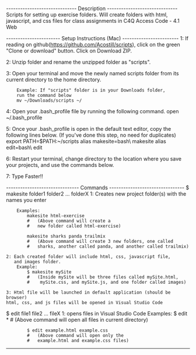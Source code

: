 ------------------------------ Description ------------------------------
Scripts for setting up exercise folders. Will create folders with 
html, javascript, and css files for class assignments in 
C4Q Access Code - 4.1 Web

----------------------- Setup Instructions (Mac) ------------------------
1: If reading on github(https://github.com/Acostill/scripts), click on
the green "Clone or download" button.
Click on Download ZIP.

2: Unzip folder and rename the unzipped folder as "scripts".

3: Open your terminal and move the newly named scripts folder from 
its current directory to the home directory.

        Example: If "scripts" folder is in your Downloads folder, 
        run the command below
        mv ~/Downloads/scripts ~/

4: Open your .bash_profile file by running the following command.
open ~/.bash_profile

5: Once your .bash_profile is open in the default text editor, copy the 
following lines below. (If you've done this step, no need for duplicates)
export PATH=$PATH:~/scripts
alias makesite=bash\ makesite
alias edit=bash\ edit

6: Restart your terminal, change directory to the location where you save
your projects, and use the commands below.

7: Type Faster!!

------------------------------- Commands --------------------------------
$ makesite folder1 folder2 ... folderX
    1: Creates new project folder(s) with the names you enter
       
        Examples: 
            makesite html-exercise
            #   (Above command will create a 
            #   new folder called html-exercise)
            
            makesite sharks panda trailmix
            #   (Above command will create 3 new folders, one called 
            #   sharks, another called panda, and another called trailmix)

    2: Each created folder will include html, css, javascript file,
       and images folder.
        Example:
            $ makesite mySite
            #   (Inside mySite will be three files called mySite.html, 
            #    mySite.css, and mySite.js, and one folder called images)

    3: Html file will be launched in default application (should be browser)
    html, css, and js files will be opened in Visual Studio Code

$ edit file1 file2 ... fileX
    1: opens files in Visual Studio Code
        Examples:
            $ edit *
            #   (Above command will open all files in current directory)

            $ edit example.html example.css
            #   (Above command will open only the 
            #   example.html and example.css files)
-------------------------------------------------------------------------